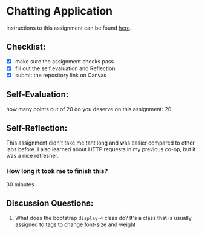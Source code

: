 Chatting Application
=====================
Instructions to this assignment can be found [here](https://it3049c.github.io/coursework/labs/chatting-app).

## Checklist:
- [x] make sure the assignment checks pass
- [x] fill out the self evaluation and Reflection
- [x] submit the repository link on Canvas

## Self-Evaluation:

how many points out of 20 do you deserve on this assignment: 20 

## Self-Reflection:
This assignment didn't take me taht long and was easier compared to other
labs before. I also learned about HTTP requests in my previous co-op, but
it was a nice refresher.

### How long it took me to finish this?
30 minutes

## Discussion Questions:
1. What does the bootstrap `display-4` class do?
It's a class that is usually assigned to <h> tags to change font-size and weight